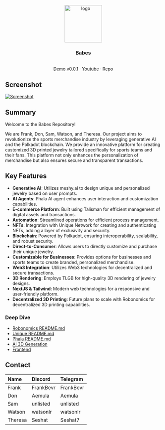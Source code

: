 <div align="center">
<img src="https://i.ibb.co/ggWXq4g/image-2024-05-30-235907682.png" alt="logo" width="120" height="120" />
</div>

<h3 align="center">Babes</h3>
  <p align="center">
  <br />
    <a href="http://jewelry.surge.sh">Demo v0.0.1</a>
    ·
    <a href="https://youtu.be">Youtube</a>
    ·
    <a href="https://github.com/frankgito/jewelry">Repo</a>
  </p>
</div>

## Screenshot


[![Screenshot](https://i.ibb.co/ygvCpVS/image-2024-05-31-113215145.png)](https://i.ibb.co/nQdyBRC/image-2024-05-31-113215145.png)

## Summary

Welcome to the Babes Repository!

We are Frank, Don, Sam, Watson, and Theresa. Our project aims to revolutionize the sports merchandise industry by leveraging generative AI and the Polkadot blockchain. We provide an innovative platform for creating customized 3D printed jewelry tailored specifically for sports teams and their fans. This platform not only enhances the personalization of merchandise but also ensures secure and transparent transactions.

## Key Features

- **Generative AI**: Utilizes meshy.ai to design unique and personalized jewelry based on user prompts.
- **AI Agents**: Phala AI agent enhances user interaction and customization capabilities.
- **E-commerce Platform**: Built using Talisman for efficient management of digital assets and transactions.
- **Automation**: Streamlined operations for efficient process management.
- **NFTs**: Integration with Unique Network for creating and authenticating NFTs, adding a layer of exclusivity and security.
- **Blockchain**: Powered by Polkadot, ensuring interoperability, scalability, and robust security.
- **Direct-to-Consumer**: Allows users to directly customize and purchase their unique jewelry.
- **Customizable for Businesses**: Provides options for businesses and sports teams to create branded, personalized merchandise.
- **Web3 Integration**: Utilizes Web3 technologies for decentralized and secure transactions.
- **3D Rendering**: Employs TLGB for high-quality 3D rendering of jewelry designs.
- **NextJS & Tailwind**: Modern web technologies for a responsive and user-friendly platform.
- **Decentralized 3D Printing**: Future plans to scale with Robonomics for decentralized 3D printing capabilities.

### Deep Dive

- [Robonomics README.md](./robonomics/README.md)
- [Unique README.md](./unique/README.md)
- [Phala README.md](./README.md)
- [Ai 3D Generation](./aiprompt/)
- [Frontend](./frontend/README.md)

## Contact

| Name    | Discord   | Telegram  |
| :------ | :-------- | :-------- |
| Frank   | FrankBevr | FrankBevr |
| Don     | Aemula    | Aemula    |
| Sam     | unlisted  | unlisted  |
| Watson  | watsonlr  | watsonlr  |
| Theresa | Seshat    | Seshat7   |
